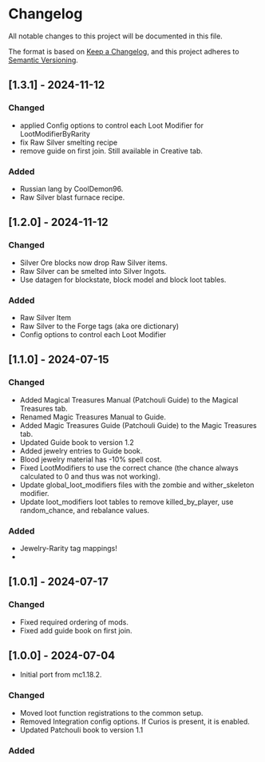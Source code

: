 # Changelog

All notable changes to this project will be documented in this file.

The format is based on [Keep a Changelog](https://keepachangelog.com/en/1.0.0/),
and this project adheres to [Semantic Versioning](https://semver.org/spec/v2.0.0.html).

## [1.3.1] - 2024-11-12

### Changed
- applied Config options to control each Loot Modifier for LootModifierByRarity
- fix Raw Silver smelting recipe
- remove guide on first join. Still available in Creative tab.

### Added
- Russian lang by CoolDemon96.
- Raw Silver blast furnace recipe.

## [1.2.0] - 2024-11-12

### Changed
- Silver Ore blocks now drop Raw Silver items.
- Raw Silver can be smelted into Silver Ingots.
- Use datagen for blockstate, block model and block loot tables.

### Added
- Raw Silver Item
- Raw Silver to the Forge tags (aka ore dictionary)
- Config options to control each Loot Modifier

## [1.1.0] - 2024-07-15

### Changed
- Added Magical Treasures Manual (Patchouli Guide) to the Magical Treasures tab.
- Renamed Magic Treasures Manual to Guide.
- Added Magic Treasures Guide (Patchouli Guide) to the Magic Treasures tab.
- Updated Guide book to version 1.2
- Added jewelry entries to Guide book.
- Blood jewelry material has -10% spell cost.
- Fixed LootModifiers to use the correct chance (the chance always calculated to 0 and thus was not working).
- Update global_loot_modifiers files with the zombie and wither_skeleton modifier.
- Update loot_modifiers loot tables to remove killed_by_player, use random_chance, and rebalance values.

### Added
- Jewelry-Rarity tag mappings!
- 
## [1.0.1] - 2024-07-17

### Changed
- Fixed required ordering of mods.
- Fixed add guide book on first join.

## [1.0.0] - 2024-07-04

- Initial port from mc1.18.2.

### Changed
- Moved loot function registrations to the common setup.
- Removed Integration config options. If Curios is present, it is enabled.
- Updated Patchouli book to version 1.1

### Added
